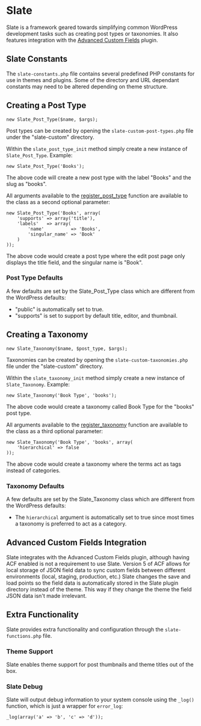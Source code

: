 # Slate

Slate is a framework geared towards simplifying common WordPress development tasks such as creating post types or taxonomies. It also features integration with the [Advanced Custom Fields](http://advancedcustomfields.com/) plugin.

## Slate Constants

The `slate-constants.php` file contains several predefined PHP constants for use in themes and plugins. Some of the directory and URL dependant constants may need to be altered depending on theme structure.

## Creating a Post Type

```
new Slate_Post_Type($name, $args);
```

Post types can be created by opening the `slate-custom-post-types.php` file under the "slate-custom" directory.

Within the `slate_post_type_init` method simply create a new instance of `Slate_Post_Type`. Example:

```
new Slate_Post_Type('Books');
```

The above code will create a new post type with the label "Books" and the slug as "books".

All arguments available to the [register_post_type](http://codex.wordpress.org/Function_Reference/register_post_type) function are available to the class as a second optional parameter:

```
new Slate_Post_Type('Books', array(
    'supports' => array('title'),
    'labels'   => array(
        'name'          => 'Books',
        'singular_name' => 'Book'
    )
));
```

The above code would create a post type where the edit post page only displays the title field, and the singular name is "Book".

### Post Type Defaults

A few defaults are set by the Slate_Post_Type class which are different from the WordPress defaults:

* "public" is automatically set to true.
* "supports" is set to support by default title, editor, and thumbnail.

## Creating a Taxonomy

```
new Slate_Taxonomy($name, $post_type, $args);
```

Taxonomies can be created by opening the `slate-custom-taxonomies.php` file under the "slate-custom" directory.

Within the `slate_taxonomy_init` method simply create a new instance of `Slate_Taxonomy`. Example:

```
new Slate_Taxonomy('Book Type', 'books');
```

The above code would create a taxonomy called Book Type for the "books" post type.

All arguments available to the [register_taxonomy](http://codex.wordpress.org/Function_Reference/register_taxonomy) function are available to the class as a third optional parameter:

```
new Slate_Taxonomy('Book Type', 'books', array(
    'hierarchical' => false
));
```

The above code would create a taxonomy where the terms act as tags instead of categories.

### Taxonomy Defaults

A few defaults are set by the Slate_Taxonomy class which are different from the WordPress defaults:

* The `hierarchical` argument is automatically set to true since most times a taxonomy is preferred to act as a category.

## Advanced Custom Fields Integration

Slate integrates with the Advanced Custom Fields plugin, although having ACF enabled is not a requirement to use Slate. Version 5 of ACF allows for local storage of JSON field data to sync custom fields between different environments (local, staging, production, etc.) Slate changes the save and load points so the field data is automatically stored in the Slate plugin directory instead of the theme. This way if they change the theme the field JSON data isn't made irrelevant.

## Extra Functionality

Slate provides extra functionality and configuration through the `slate-functions.php` file.

### Theme Support

Slate enables theme support for post thumbnails and theme titles out of the box.

### Slate Debug

Slate will output debug information to your system console using the `_log()` function, which is just a wrapper for `error_log`:

```
_log(array('a' => 'b', 'c' => 'd'));
```